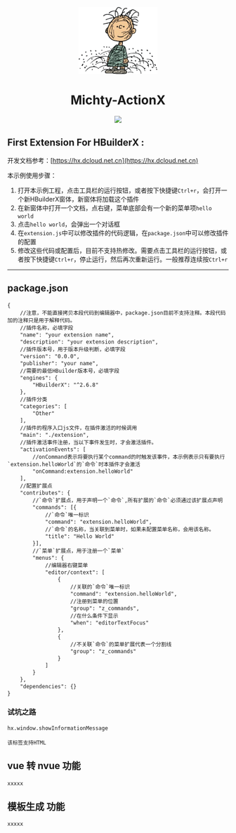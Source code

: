 <p align="center">
  <a href="https://github.com/NidhoggDJoking" target="_blank">
    <img width="180" src="https://raw.githubusercontent.com/NidhoggDJoking/VueCli/master/src/image/Logo/boy.png" alt="logo">
  </a>
</p>

<h1 align="center">Michty-ActionX</h1>

<p align="center">
  <a href="https://hx.dcloud.net.cn/README" target="_blank">
    <img src="https://img.shields.io/badge/HBuilderX-2.7%2B-brightgreen">
  </a>
</p>

## First Extension For HBuilderX :

开发文档参考：[https://hx.dcloud.net.cn](https://hx.dcloud.net.cn)

本示例使用步骤：

1.  打开本示例工程，点击工具栏的运行按钮，或者按下快捷键`Ctrl+r`，会打开一个新HBuilderX窗体，新窗体将加载这个插件
2.  在新窗体中打开一个文档，点右键，菜单底部会有一个新的菜单项`hello world`
3.  点击`hello world`，会弹出一个对话框
4.  在`extension.js`中可以修改插件的代码逻辑，在`package.json`中可以修改插件的配置
5.  修改这些代码或配置后，目前不支持热修改。需要点击工具栏的运行按钮，或者按下快捷键`Ctrl+r`，停止运行，然后再次重新运行。一般推荐连续按`Ctrl+r`

****
## package.json

```
{
    //注意，不能直接拷贝本段代码到编辑器中，package.json目前不支持注释。本段代码加的注释只是用于解释代码。
    //插件名称，必填字段
    "name": "your extension name",
    "description": "your extension description",
    //插件版本号，用于版本升级判断，必填字段
    "version": "0.0.0",
    "publisher": "your name",
    //需要的最低HBuilder版本号，必填字段
    "engines": {
        "HBuilderX": "^2.6.8"
    },
    //插件分类
    "categories": [
        "Other"
    ],
    //插件的程序入口js文件，在插件激活的时候调用
    "main": "./extension",
    //插件激活事件注册，当以下事件发生时，才会激活插件。
    "activationEvents": [
        //onCommand表示将要执行某个command的时触发该事件，本示例表示只有要执行`extension.helloWorld`的`命令`时本插件才会激活
        "onCommand:extension.helloWorld"
    ],
    //配置扩展点
    "contributes": {
        //`命令`扩展点，用于声明一个`命令`,所有扩展的`命令`必须通过该扩展点声明
        "commands": [{
            //`命令`唯一标识
            "command": "extension.helloWorld",
            //`命令`的名称，当关联到菜单时，如果未配置菜单名称，会用该名称。
            "title": "Hello World"
        }],
        //`菜单`扩展点，用于注册一个`菜单`
        "menus": {
            //编辑器右键菜单
            "editor/context": [
                {
                    //关联的`命令`唯一标识
                    "command": "extension.helloWorld",
                    //注册到菜单的位置
                    "group": "z_commands",
                    //在什么条件下显示
                    "when": "editorTextFocus"
                },
                {
                    //不关联`命令`的菜单扩展代表一个分割线
                    "group": "z_commands"
                }
            ]
        }
    },
    "dependencies": {}
}

```
### 试坑之路
```
hx.window.showInformationMessage

该标签支持HTML

```

## vue 转 nvue 功能

```
xxxxx
```

## 模板生成 功能

```
xxxxx
```
